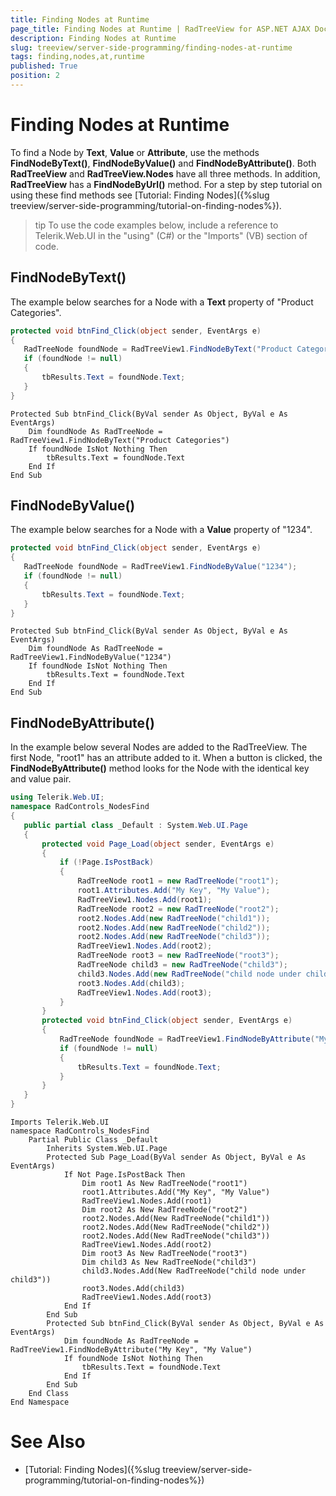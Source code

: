 ```yaml
---
title: Finding Nodes at Runtime
page_title: Finding Nodes at Runtime | RadTreeView for ASP.NET AJAX Documentation
description: Finding Nodes at Runtime
slug: treeview/server-side-programming/finding-nodes-at-runtime
tags: finding,nodes,at,runtime
published: True
position: 2
---
```


# Finding Nodes at Runtime



To find a Node by **Text**, **Value** or **Attribute**, use the methods **FindNodeByText()**, **FindNodeByValue()** and **FindNodeByAttribute()**. Both **RadTreeView** and **RadTreeView.Nodes** have all three methods. In addition, **RadTreeView** has a **FindNodeByUrl()** method. For a step by step tutorial on using these find methods see [Tutorial: Finding Nodes]({%slug treeview/server-side-programming/tutorial-on-finding-nodes%}).

>tip To use the code examples below, include a reference to Telerik.Web.UI in the "using" (C#) or the "Imports" (VB) section of code.
>


## FindNodeByText()

The example below searches for a Node with a **Text** property of "Product Categories".



````C#
protected void btnFind_Click(object sender, EventArgs e)
{
   RadTreeNode foundNode = RadTreeView1.FindNodeByText("Product Categories");
   if (foundNode != null)
   {
       tbResults.Text = foundNode.Text;
   }
} 		
````
````VB.NET
Protected Sub btnFind_Click(ByVal sender As Object, ByVal e As EventArgs)
    Dim foundNode As RadTreeNode = RadTreeView1.FindNodeByText("Product Categories")
    If foundNode IsNot Nothing Then
        tbResults.Text = foundNode.Text
    End If
End Sub
````


## FindNodeByValue()

The example below searches for a Node with a **Value** property of "1234".



````C#
protected void btnFind_Click(object sender, EventArgs e)
{
   RadTreeNode foundNode = RadTreeView1.FindNodeByValue("1234");
   if (foundNode != null)
   {
       tbResults.Text = foundNode.Text;
   }
} 		
````
````VB.NET
Protected Sub btnFind_Click(ByVal sender As Object, ByVal e As EventArgs)
    Dim foundNode As RadTreeNode = RadTreeView1.FindNodeByValue("1234")
    If foundNode IsNot Nothing Then
        tbResults.Text = foundNode.Text
    End If
End Sub
````


## FindNodeByAttribute()

In the example below several Nodes are added to the RadTreeView. The first Node, "root1" has an attribute added to it. When a button is clicked, the **FindNodeByAttribute()** method looks for the Node with the identical key and value pair.



````C#
using Telerik.Web.UI;
namespace RadControls_NodesFind
{
   public partial class _Default : System.Web.UI.Page
   {
       protected void Page_Load(object sender, EventArgs e)
       {
           if (!Page.IsPostBack)
           {
               RadTreeNode root1 = new RadTreeNode("root1");
               root1.Attributes.Add("My Key", "My Value");
               RadTreeView1.Nodes.Add(root1);
               RadTreeNode root2 = new RadTreeNode("root2");
               root2.Nodes.Add(new RadTreeNode("child1"));
               root2.Nodes.Add(new RadTreeNode("child2"));
               root2.Nodes.Add(new RadTreeNode("child3"));
               RadTreeView1.Nodes.Add(root2);
               RadTreeNode root3 = new RadTreeNode("root3");
               RadTreeNode child3 = new RadTreeNode("child3");               
               child3.Nodes.Add(new RadTreeNode("child node under child3"));
               root3.Nodes.Add(child3);
               RadTreeView1.Nodes.Add(root3);
           }
       }
       protected void btnFind_Click(object sender, EventArgs e)
       {
           RadTreeNode foundNode = RadTreeView1.FindNodeByAttribute("My Key", "My Value");
           if (foundNode != null)
           {
               tbResults.Text = foundNode.Text;
           }
       }
   }
} 		
````
````VB.NET
Imports Telerik.Web.UI
namespace RadControls_NodesFind
    Partial Public Class _Default
        Inherits System.Web.UI.Page
        Protected Sub Page_Load(ByVal sender As Object, ByVal e As EventArgs)
            If Not Page.IsPostBack Then
                Dim root1 As New RadTreeNode("root1")
                root1.Attributes.Add("My Key", "My Value")
                RadTreeView1.Nodes.Add(root1)
                Dim root2 As New RadTreeNode("root2")
                root2.Nodes.Add(New RadTreeNode("child1"))
                root2.Nodes.Add(New RadTreeNode("child2"))
                root2.Nodes.Add(New RadTreeNode("child3"))
                RadTreeView1.Nodes.Add(root2)
                Dim root3 As New RadTreeNode("root3")
                Dim child3 As New RadTreeNode("child3")
                child3.Nodes.Add(New RadTreeNode("child node under child3"))
                root3.Nodes.Add(child3)
                RadTreeView1.Nodes.Add(root3)
            End If
        End Sub
        Protected Sub btnFind_Click(ByVal sender As Object, ByVal e As EventArgs)
            Dim foundNode As RadTreeNode = RadTreeView1.FindNodeByAttribute("My Key", "My Value")
            If foundNode IsNot Nothing Then
                tbResults.Text = foundNode.Text
            End If
        End Sub
    End Class
End Namespace
````


# See Also

 * [Tutorial: Finding Nodes]({%slug treeview/server-side-programming/tutorial-on-finding-nodes%})
